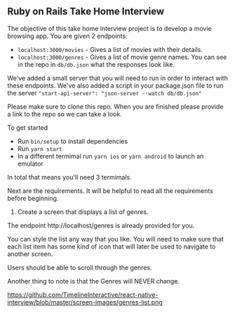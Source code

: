## Ruby on Rails Take Home Interview

The objective of this take home interview project is to develop a movie browsing app. 
You are given 2 endpoints:
- `localhost:3000/movies` - Gives a list of movies with their details.
- `localhost:3000/genres` - Gives a list of movie genre names.
You can see in the repo in `db/db.json` what the responses look like. 

We've added a small server that you will need to run in order to interact with these endpoints. We've also added a script in your package.json file to run the server `"start-api-server": "json-server --watch db/db.json"`

Please make sure to clone this repo. When you are finished please provide a link to the repo so we can take a look.

To get started  
- Run `bin/setup` to install dependencies
- Run `yarn start`
- In a different termimal run `yarn ios` or `yarn android` to launch an emulator

In total that means you'll need 3 termimals. 

Next are the requirements. It will be helpful to read all the requirements before beginning.

1. Create a screen that displays a list of genres.

The endpoint http://localhost/genres is already provided for you.

You can style the list any way that you like. You will need to make sure that each list item has some kind of icon that will later be used to navigate to another screen.

Users should be able to scroll through the genres.

Another thing to note is that the Genres will NEVER change. 

https://github.com/TimelineInteractive/react-native-interview/blob/master/screen-images/genres-list.png





  




